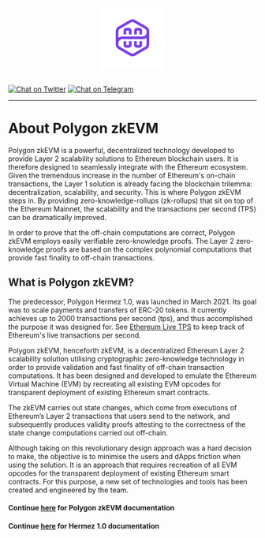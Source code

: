 <div align="center">
<img src="logo-purple.png" align="center" width="128px"/>
<br /><br />
</div>

[![Chat on Twitter][ico-twitter]][link-twitter]
[![Chat on Telegram][ico-telegram]][link-telegram]
<!-- [![Website][ico-website]][link-website] -->
<!-- [![GitHub repo][ico-github]][link-github] -->
<!-- ![Issues](https://img.shields.io/github/issues-raw/hermeznetwork/zkevmdoc-public?color=blue) -->
<!-- ![GitHub top language](https://img.shields.io/github/languages/top/hermeznetwork/zkevmdoc-public) -->
<!-- ![Contributors](https://img.shields.io/github/contributors-anon/hermeznetwork/zkevmdoc-public) -->

[ico-twitter]: https://img.shields.io/twitter/url?color=blueviolet&label=Polygon%20Hermez&logoColor=blueviolet&style=social&url=https%3A%2F%2Ftwitter.com%2F0xPolygonHermez
[ico-telegram]: https://img.shields.io/badge/telegram-telegram-blueviolet
<!-- [ico-website]: https://img.shields.io/website?up_color=blueviolet&up_message=hermez.io&url=https%3A%2F%2Fhermez.io -->
<!-- [ico-github]: https://img.shields.io/github/last-commit/hermeznetwork/zkevmdoc-public?color=blueviolet -->

[link-twitter]: https://twitter.com/0xPolygonHermez
[link-telegram]: https://t.me/polygonhermez
<!-- [link-website]: https://hermez.io -->
<!-- [link-github]: https://github.com/hermeznetwork/zkevmdoc-public -->

---

# About Polygon zkEVM



Polygon zkEVM is a powerful, decentralized technology developed to provide Layer 2 scalability solutions to Ethereum blockchain users. It is therefore designed to seamlessly integrate with the Ethereum ecosystem. Given the tremendous increase in the number of Ethereum's on-chain transactions, the Layer 1 solution is already facing the blockchain trilemma: decentralization, scalability, and security. This is where Polygon zkEVM steps in. By providing zero-knowledge-rollups (zk-rollups) that sit on top of the Ethereum Mainnet, the scalability and the transactions per second (TPS) can be dramatically improved. 

In order to prove that the off-chain computations are correct, Polygon zkEVM employs easily verifiable zero-knowledge proofs. The Layer 2 zero-knowledge proofs are based on the complex polynomial computations that provide fast finality to off-chain transactions.



## What is Polygon zkEVM? 

The predecessor, Polygon Hermez 1.0, was launched in March 2021. Its goal was to scale payments and transfers of ERC-20 tokens. It currently achieves up to 2000 transactions per second (tps), and thus accomplished the purpose it was designed for. See [Ethereum Live TPS](https://ethtps.info/Network/Ethereum) to keep track of Ethereum's live transactions per second.

Polygon zkEVM, henceforth zkEVM, is a decentralized Ethereum Layer 2 scalability solution utilising cryptographic zero-knowledge technology in order to provide validation and fast finality of off-chain transaction computations. It has been designed and developed to emulate the Ethereum Virtual Machine (EVM) by recreating all existing EVM opcodes for transparent deployment of existing Ethereum smart contracts.

The zkEVM carries out state changes, which come from executions of Ethereum’s Layer 2 transactions that users send to the network, and subsequently produces validity proofs attesting to the correctness of the state change computations carried out off-chain.

Although taking on this revolutionary design approach was a hard decision to make, the objective is to minimise the users and dApps friction when using the solution. It is an approach that requires recreation of all EVM opcodes for the transparent deployment of existing Ethereum smart contracts. For this purpose, a new set of technologies and tools has been created and engineered by the team.



#### <b>Continue [here](zkEVM/Overview/Overview.md) for Polygon zkEVM documentation</b>

#### <b>Continue [here](Hermez_1.0/about/scalability.md) for Hermez 1.0 documentation</b>



